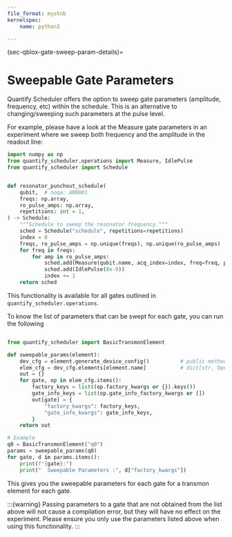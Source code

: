 ```yaml
---
file_format: mystnb
kernelspec:
    name: python3

---
```

(sec-qblox-gate-sweep-param-details)=

# Sweepable Gate Parameters

Quantify Scheduler offers the option to sweep gate parameters (amplitude, frequency, etc) within the schedule. This is an alternative to changing/sweeping such parameters at the pulse level.

For example, please have a look at the Measure gate parameters in an experiment where we sweep both frequency and the amplitude in the readout line:

```python
import numpy as np
from quantify_scheduler.operations import Measure, IdlePulse
from quantify_scheduler import Schedule


def resonator_punchout_schedule(
    qubit,  # noqa: ANN001
    freqs: np.array,
    ro_pulse_amps: np.array,
    repetitions: int = 1,
) -> Schedule:
    """Schedule to sweep the resonator frequency."""
    sched = Schedule("schedule", repetitions=repetitions)
    index = 0
    freqs, ro_pulse_amps = np.unique(freqs), np.unique(ro_pulse_amps)
    for freq in freqs:
        for amp in ro_pulse_amps:
            sched.add(Measure(qubit.name, acq_index=index, freq=freq, pulse_amp=amp))
            sched.add(IdlePulse(8e-9))
            index += 1
    return sched
```
This functionality is available for all gates outlined in `quantify_scheduler.operations`.

To know the list of parameters that can be swept for each gate, you can run the following 

```python

from quantify_scheduler import BasicTransmonElement

def sweepable_params(element):
    dev_cfg = element.generate_device_config()          # public method
    elem_cfg = dev_cfg.elements[element.name]           # dict[str, OperationCompilationConfig]
    out = {}
    for gate, op in elem_cfg.items():
        factory_keys = list((op.factory_kwargs or {}).keys())
        gate_info_keys = list(op.gate_info_factory_kwargs or [])
        out[gate] = {
            "factory_kwargs": factory_keys,
            "gate_info_kwargs": gate_info_keys,
        }
    return out

# Example
q0 = BasicTransmonElement("q0")
params = sweepable_params(q0)
for gate, d in params.items():
    print(f"{gate}:")
    print("  Sweepable Parameters :", d["factory_kwargs"])
```
This gives you the sweepable parameters for each gate for a transmon element for each gate. 

:::{warning}
Passing parameters to a gate that are not obtained from the list above will not cause a compilation error, but they will have no effect on the experiment. Please ensure you only use the parameters listed above when using this functionality.
:::